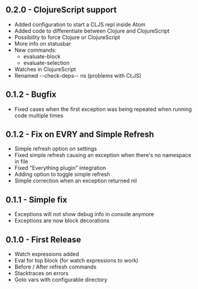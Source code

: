 ## 0.2.0 - ClojureScript support
* Added configuration to start a CLJS repl inside Atom
* Added code to differentiate between Clojure and ClojureScript
* Possibility to force Clojure or ClojureScript
* More info on statusbar
* New commands:
  * evaluate-block
  * evaluate-selection
* Watches in ClojureScript
* Renamed --check-deps-- ns (problems with CLJS)

## 0.1.2 - Bugfix
* Fixed cases when the first exception was being repeated when running code multiple times

## 0.1.2 - Fix on EVRY and Simple Refresh
* Simple refresh option on settings
* Fixed simple refresh causing an exception when there's no namespace in file
* Fixed "Everything plugin" integration
* Adding option to toggle simple refresh
* Simple correction when an exception returned nil

## 0.1.1 - Simple fix
* Exceptions will not show debug info in console anymore
* Exceptions are now block decorations

## 0.1.0 - First Release
* Watch expressions added
* Eval for top block (for watch expressions to work)
* Before / After refresh commands
* Stacktraces on errors
* Goto vars with configurable directory
